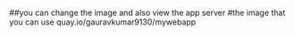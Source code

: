 ##you can change the image and also view the app server
#the image that you can use
quay.io/gauravkumar9130/mywebapp
